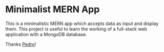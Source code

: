 # Minimalist MERN App
This is a minimalistic MERN app which accepts data as input and display them. This project is useful to learn the working of a full-stack web application with a MongoDB database.

Thanks [Pedro](https://www.youtube.com/watch?v=I7EDAR2GRVo)!